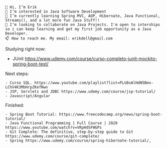     👋 Hi, I’m Erik
    👀 I’m interested in Java Software Development
    🌱 I’m currently learning Spring MVC, AOP, Hibernate, Java Functional, Streams(), and a lot more fun Java Stuff!!
    💞️ I’m looking to collaborate on Java Projects. I'm open to interships so i can keep learning and get my first job opportunity as a Java Developer.
    📫 How to reach me. My email: erikdell@gmail.com

Studying right now:

- JUnit https://www.udemy.com/course/curso-completo-junit-mockito-spring-boot-test/

Next steps:

    - Curso SQL. https://www.youtube.com/playlist?list=PLU8oAlHdN5Bmx-LChV4K3MbHrpZKefNwn
    - JSP, Servlets and JDBC https://www.udemy.com/course/jsp-tutorial/
    - Javascript/Angular

Finished:

    - Spring Boot Tutorial: https://www.freecodecamp.org/news/spring-boot-tutorial/
    - Java Functional Programming | Full Course | 2020 https://www.youtube.com/watch?v=VRpHdSFWGPs
    - Git Complete: The definitive, step-by-step guide to Git https://www.udemy.com/course/git-complete/
    - Spring https://www.udemy.com/course/spring-hibernate-tutorial/,

